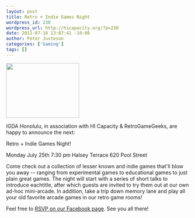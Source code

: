 ```yaml
--- 
layout: post
title: Retro + Indie Games Night
wordpress_id: 230
wordpress_url: http://hicapacity.org/?p=230
date: 2011-07-16 13:07:41 -10:00
author: Peter Justeson
categories: ['Gaming']
tags: []
---
```

<img class="imgRight" src="/img/wp-uploads/2011/07/igda.jpg" alt="" width="200" height="150" />

IGDA Honolulu, in association with HI Capacity &amp; RetroGameGeeks, are happy to announce the next:

Retro + Indie Games Night!

Monday July 25th 7:30 pm
Halsey Terrace
620 Pool Street

Come check out a collection of lesser known and indie games that'll blow you away -- ranging from experimental games to educational games to just plain great games. The night will start with a series of short talks to introduce eachtitle, after which guests are invited to try them out at our own ad-hoc mini-arcade. In addition, take a trip down memory lane and play all your old favorite arcade games in our retro game rooms!

Feel free to <a href="http://www.facebook.com/event.php?eid=210404852339622">RSVP on our Facebook page</a>. See you all there!
